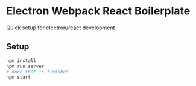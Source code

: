 # Electron Webpack React Boilerplate

Quick setup for electron/react development

## Setup

```bash
npm install
npm run server
# once that is finished...
npm start
```
